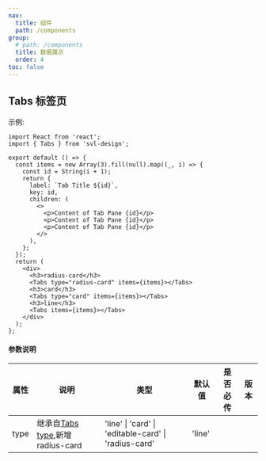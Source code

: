 ```yaml
---
nav:
  title: 组件
  path: /components
group:
  # path: /components
  title: 数据展示
  order: 4
toc: false
---
```


## Tabs 标签页

示例:

```tsx
import React from 'react';
import { Tabs } from 'svl-design';

export default () => {
  const items = new Array(3).fill(null).map((_, i) => {
    const id = String(i + 1);
    return {
      label: `Tab Title ${id}`,
      key: id,
      children: (
        <>
          <p>Content of Tab Pane {id}</p>
          <p>Content of Tab Pane {id}</p>
          <p>Content of Tab Pane {id}</p>
        </>
      ),
    };
  });
  return (
    <div>
      <h3>radius-card</h3>
      <Tabs type="radius-card" items={items}></Tabs>
      <h3>card</h3>
      <Tabs type="card" items={items}></Tabs>
      <h3>line</h3>
      <Tabs items={items}></Tabs>
    </div>
  );
};
```

#### 参数说明

| 属性 | 说明                                                                               | 类型                                                 | 默认值 | 是否必传 | 版本 |
| ---- | ---------------------------------------------------------------------------------- | ---------------------------------------------------- | ------ | -------- | ---- |
| type | 继承自[Tabs type](https://4x.ant.design/components/tabs-cn/#Tabs),新增 radius-card | 'line' \| 'card' \| 'editable-card' \| 'radius-card' | 'line' |          |      |
